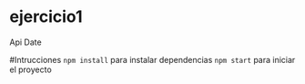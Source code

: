 # ejercicio1
Api Date

#Intrucciones
`npm install` para instalar dependencias
`npm start` para iniciar el proyecto
